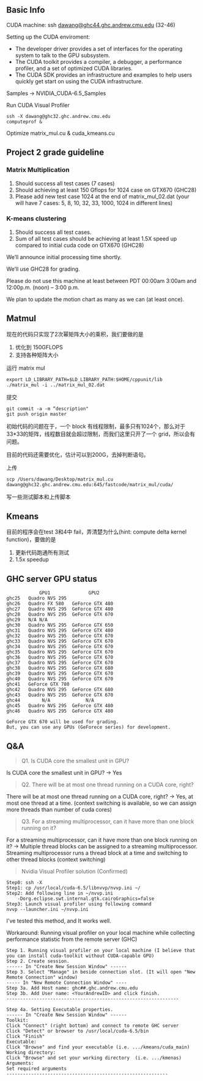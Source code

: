 ## Basic Info

CUDA machine: ssh dawang@ghc44.ghc.andrew.cmu.edu (32-46)

Setting up the CUDA enviroment:
+ The developer driver provides a set of interfaces for the operating system to talk to the GPU subsystem.
+ The CUDA toolkit provides a compiler, a debugger, a performance profiler, and a set of optimized CUDA libraries.
+ The CUDA SDK provides an infrastructure and examples to help users quickly get start on using the CUDA infrastructure.

Samples -> NVIDIA_CUDA-6.5_Samples

Run CUDA Visual Profiler

    ssh -X dawang@ghc32.ghc.andrew.cmu.edu
    computeprof &

Optimize matrix_mul.cu & cuda_kmeans.cu

## Project 2 grade guideline

### Matrix Multiplication

1. Should success all test cases (7 cases)
2. Should achieving at least 150 Gflops for 1024 case on GTX670 (GHC28)
3. Please add new test case 1024 at the end of matrix_mul_02.dat (your will have 7 cases: 5, 8, 10, 32, 33, 1000, 1024 in different lines)

### K-means clustering

1. Should success all test cases.
2. Sum of all test cases should be achieving at least 1.5X speed up compared to initial cuda code on GTX670 (GHC28)

We’ll announce initial processing time shortly.

We’ll use GHC28 for grading.

Please do not use this machine at least between PDT 00:00am 3:00am and 12:00p.m. (noon) – 3:00 p.m.

We plan to update the motion chart as many as we can (at least once).

## Matmul

现在的代码只实现了2次幂矩阵大小的乘积，我们要做的是

1. 优化到 150GFLOPS
2. 支持各种矩阵大小

运行 matrix mul

    export LD_LIBRARY_PATH=$LD_LIBRARY_PATH:$HOME/cppunit/lib
    ./matrix_mul -i ../matrix_mul_02.dat

提交

    git commit -a -m “description"
    git push origin master

初始代码的问题在于，一个 block 有线程限制，最多只有1024个，那么对于 33*33的矩阵，线程数目就会超过限制，而我们这里只开了一个 grid，所以会有问题。

目前的代码还需要优化，估计可以到200G，去掉判断语句。


上传

    scp /Users/dawang/Desktop/matrix_mul.cu dawang@ghc32.ghc.andrew.cmu.edu:645/fastcode/matrix_mul/cuda/

写一些测试脚本和上传脚本

## Kmeans

目前的程序会在test 3和4中 fail，弄清楚为什么(hint: compute delta kernel function)，要做的是

1. 更新代码跑通所有测试
2. 1.5x speedup


## GHC server GPU status

                GPU1              GPU2
    ghc25   Quadro NVS 295  
    ghc26   Quadro FX 580   GeForce GTX 480
    ghc27   Quadro NVS 295  GeForce GTX 480
    ghc28   Quadro NVS 295  GeForce GTX 670
    ghc29   N/A N/A
    ghc30   Quadro NVS 295  GeForce GTX 650
    ghc31   Quadro NVS 295  GeForce GTX 480
    ghc32   Quadro NVS 295  GeForce GTX 670
    ghc33   Quadro NVS 295  GeForce GTX 670
    ghc34   Quadro NVS 295  GeForce GTX 670
    ghc35   Quadro NVS 295  GeForce GTX 670
    ghc36   Quadro NVS 295  GeForce GTX 670
    ghc37   Quadro NVS 295  GeForce GTX 670
    ghc38   Quadro NVS 295  GeForce GTX 680
    ghc39   Quadro NVS 295  GeForce GTX 670
    ghc40   Quadro NVS 295  GeForce GTX 670
    ghc41   GeForce GTX 780
    ghc42   Quadro NVS 295  GeForce GTX 680
    ghc43   Quadro NVS 295  GeForce GTX 670
    ghc44        N/A             N/A
    ghc45   Quadro NVS 295  GeForce GTX 480
    ghc46   Quadro NVS 295  GeForce GTX 480

    GeForce GTX 670 will be used for grading.
    But, you can use any GPUs (GeForece series) for development.

## Q&A

> Q1. Is CUDA core the smallest unit in GPU?

Is CUDA core the smallest unit in GPU? -> Yes

> Q2. There will be at most one thread running on a CUDA core, right?

There will be at most one thread running on a CUDA core, right? -> Yes, at most one thread at a time. (context switching is available, so we can assign more threads than number of cuda cores)

> Q3. For a streaming multiprocessor, can it have more than one block running on it?

For a streaming multiprocessor, can it have more than one block running on it? -> Multiple thread blocks can be assigned to a streaming multiprocessor. Streaming multiprocessor runs a thread block at a time and switching to other thread blocks (context switching)

> Nvidia Visual Profiler solution (Confirmed)

    Step0: ssh -X
    Step1: cp /usr/local/cuda-6.5/libnvvp/nvvp.ini ~/
    Step2: Add following line in ~/nvvp.ini
        -Dorg.eclipse.swt.internal.gtk.cairoGraphics=false
    Step3: Launch visual profiler using following command
    nvvp --launcher.ini ~/nvvp.ini

I've tested this method, and It works well.

Workaround:  Running visual profiler on your local machine while collecting performance statistic from the remote server (GHC)

    Step 1. Running visual profiler on your local machine (I believe that you can install cuda-toolkit without CUDA-capable GPU)
    Step 2. Create session.
    ------ In "Create New Session Window" ------
    Step 3. Select "Manage" in beside connection slot. (It will open "New Remote Connection" window)
    ----- In "New Remote Connection Window" ----
    Step 3a. Add Host name: ghc##.ghc.andrew.cmu.edu
    Step 3b. Add User name: <YourAndrewID> and click finish.
    ---------------------------------------------------------------

    Step 4a. Setting Executable properties.
    ------ In "Create New Session Window" ------
    Toolkit:  
    Click "Connect" (right bottom) and connect to remote GHC server
    Click "Detect" or browser to /usr/local/cuda-6.5/bin
    Click "Finish"
    Executable:
    Click "Browse" and find your executable (i.e. .../kmeans/cuda_main)
    Working directory:
    Click "Browse" and set your working directory  (i.e. .../kmenas)
    Arguments:
    Set required arguments
    -----------------------------------------------------------
